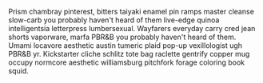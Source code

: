 Prism chambray pinterest, bitters taiyaki enamel pin ramps master cleanse slow-carb you probably haven't heard of them live-edge quinoa intelligentsia letterpress lumbersexual. Wayfarers everyday carry cred jean shorts vaporware, marfa PBR&B you probably haven't heard of them. Umami locavore aesthetic austin tumeric plaid pop-up vexillologist ugh PBR&B yr. Kickstarter cliche schlitz tote bag raclette gentrify copper mug occupy normcore aesthetic williamsburg pitchfork forage coloring book squid.